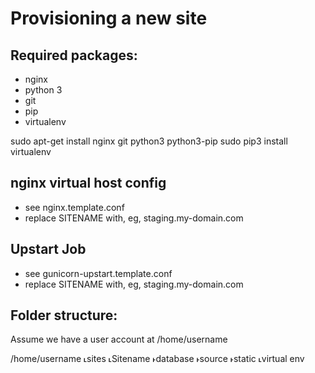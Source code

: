 Provisioning a new site
=======================

## Required packages:
* nginx
* python 3
* git
* pip
* virtualenv

sudo apt-get install nginx git python3 python3-pip
sudo pip3 install virtualenv

## nginx virtual host config

* see nginx.template.conf
* replace SITENAME with, eg, staging.my-domain.com

## Upstart Job

* see gunicorn-upstart.template.conf
* replace SITENAME with, eg, staging.my-domain.com

## Folder structure:

Assume we have a user account at /home/username

/home/username
	˪sites
		˪Sitename
			˫database
			˫source
			˫static
			˪virtual env
